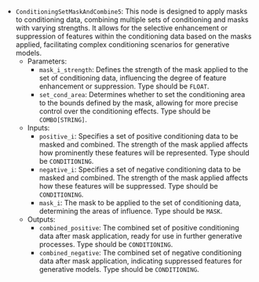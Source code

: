 - `ConditioningSetMaskAndCombine5`: This node is designed to apply masks to conditioning data, combining multiple sets of conditioning and masks with varying strengths. It allows for the selective enhancement or suppression of features within the conditioning data based on the masks applied, facilitating complex conditioning scenarios for generative models.
    - Parameters:
        - `mask_i_strength`: Defines the strength of the mask applied to the set of conditioning data, influencing the degree of feature enhancement or suppression. Type should be `FLOAT`.
        - `set_cond_area`: Determines whether to set the conditioning area to the bounds defined by the mask, allowing for more precise control over the conditioning effects. Type should be `COMBO[STRING]`.
    - Inputs:
        - `positive_i`: Specifies a set of positive conditioning data to be masked and combined. The strength of the mask applied affects how prominently these features will be represented. Type should be `CONDITIONING`.
        - `negative_i`: Specifies a set of negative conditioning data to be masked and combined. The strength of the mask applied affects how these features will be suppressed. Type should be `CONDITIONING`.
        - `mask_i`: The mask to be applied to the set of conditioning data, determining the areas of influence. Type should be `MASK`.
    - Outputs:
        - `combined_positive`: The combined set of positive conditioning data after mask application, ready for use in further generative processes. Type should be `CONDITIONING`.
        - `combined_negative`: The combined set of negative conditioning data after mask application, indicating suppressed features for generative models. Type should be `CONDITIONING`.
